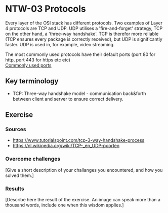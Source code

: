 # NTW-03 Protocols
Every layer of the OSI stack has different protocols. Two examples of Layer 4 protocols are TCP and UDP.
UDP utilises a 'fire-and-forget' strategy, TCP on the other hand, a 'three-way handshake'. TCP is therefor more reliable (TCP ensures every package is correctly received), but UDP is significantly faster.
UDP is used in, for example, video streaming. 

The most commonly used protocols have their default ports (port 80 for http, port 443 for https etc etc)  
[Commonly used ports](https://nl.wikipedia.org/wiki/TCP-_en_UDP-poorten)

## Key terminology
- TCP: Three-way handshake model - communication back&forth between client and server to ensure correct delivery.


## Exercise
### Sources
- https://www.tutorialspoint.com/tcp-3-way-handshake-process
- https://nl.wikipedia.org/wiki/TCP-_en_UDP-poorten

### Overcome challenges
[Give a short description of your challanges you encountered, and how you solved them.]

### Results
[Describe here the result of the exercise. An image can speak more than a thousand words, include one when this wisdom applies.]
